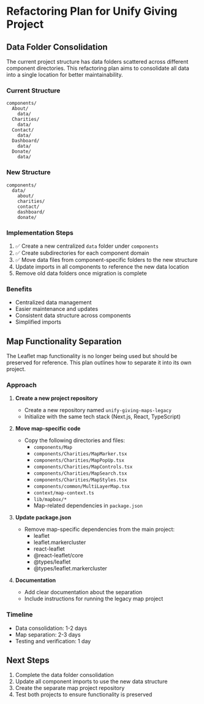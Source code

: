 # Refactoring Plan for Unify Giving Project

## Data Folder Consolidation

The current project structure has data folders scattered across different component directories. This refactoring plan aims to consolidate all data into a single location for better maintainability.

### Current Structure

```
components/
  About/
    data/
  Charities/
    data/
  Contact/
    data/
  Dashboard/
    data/
  Donate/
    data/
```

### New Structure

```
components/
  data/
    about/
    charities/
    contact/
    dashboard/
    donate/
```

### Implementation Steps

1. ✅ Create a new centralized `data` folder under `components`
2. ✅ Create subdirectories for each component domain
3. ✅ Move data files from component-specific folders to the new structure
4. Update imports in all components to reference the new data location
5. Remove old data folders once migration is complete

### Benefits

- Centralized data management
- Easier maintenance and updates
- Consistent data structure across components
- Simplified imports

## Map Functionality Separation

The Leaflet map functionality is no longer being used but should be preserved for reference. This plan outlines how to separate it into its own project.

### Approach

1. **Create a new project repository**
   - Create a new repository named `unify-giving-maps-legacy`
   - Initialize with the same tech stack (Next.js, React, TypeScript)

2. **Move map-specific code**
   - Copy the following directories and files:
     - `components/Map`
     - `components/Charities/MapMarker.tsx`
     - `components/Charities/MapPopUp.tsx`
     - `components/Charities/MapControls.tsx`
     - `components/Charities/MapSearch.tsx`
     - `components/Charities/MapStyles.tsx`
     - `components/common/MultiLayerMap.tsx`
     - `context/map-context.ts`
     - `lib/mapbox/*`
     - Map-related dependencies in `package.json`

3. **Update package.json**
   - Remove map-specific dependencies from the main project:
     - leaflet
     - leaflet.markercluster
     - react-leaflet
     - @react-leaflet/core
     - @types/leaflet
     - @types/leaflet.markercluster

4. **Documentation**
   - Add clear documentation about the separation
   - Include instructions for running the legacy map project

### Timeline

- Data consolidation: 1-2 days
- Map separation: 2-3 days
- Testing and verification: 1 day

## Next Steps

1. Complete the data folder consolidation
2. Update all component imports to use the new data structure
3. Create the separate map project repository
4. Test both projects to ensure functionality is preserved